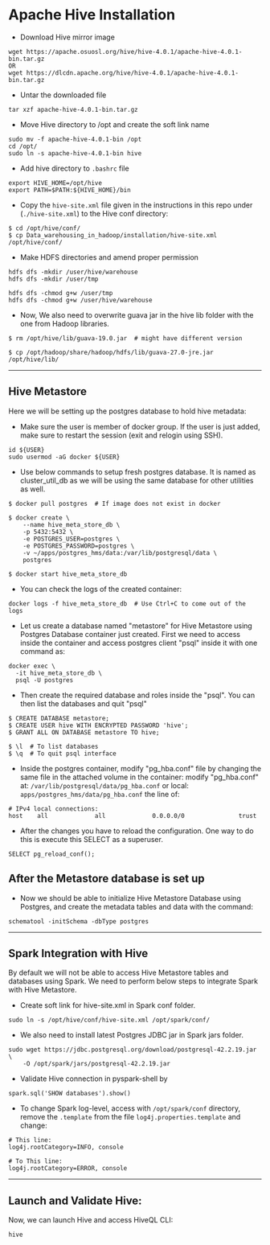 # Apache Hive Installation

* Download Hive mirror image
```
wget https://apache.osuosl.org/hive/hive-4.0.1/apache-hive-4.0.1-bin.tar.gz
OR
wget https://dlcdn.apache.org/hive/hive-4.0.1/apache-hive-4.0.1-bin.tar.gz
```

* Untar the downloaded file
```
tar xzf apache-hive-4.0.1-bin.tar.gz
```

* Move Hive directory to /opt and create the soft link name
```
sudo mv -f apache-hive-4.0.1-bin /opt
cd /opt/
sudo ln -s apache-hive-4.0.1-bin hive
```

* Add hive directory to `.bashrc` file
```
export HIVE_HOME=/opt/hive
export PATH=$PATH:${HIVE_HOME}/bin
```

* Copy the `hive-site.xml` file given in the instructions in this repo under (`./hive-site.xml`) 
to the Hive conf directory:
```
$ cd /opt/hive/conf/
$ cp Data_warehousing_in_hadoop/installation/hive-site.xml /opt/hive/conf/
```

* Make HDFS directories and amend proper permission
```
hdfs dfs -mkdir /user/hive/warehouse
hdfs dfs -mkdir /user/tmp

hdfs dfs -chmod g+w /user/tmp
hdfs dfs -chmod g+w /user/hive/warehouse
```

* Now, We also need to overwrite guava jar in the hive lib folder with the one from Hadoop libraries.
```
$ rm /opt/hive/lib/guava-19.0.jar  # might have different version

$ cp /opt/hadoop/share/hadoop/hdfs/lib/guava-27.0-jre.jar /opt/hive/lib/
```

***
## Hive Metastore
Here we will be setting up the postgres database to hold hive metadata:

* Make sure the user is member of docker group. If the user is just added, make sure to restart the session (exit and relogin using SSH).
```
id ${USER}
sudo usermod -aG docker ${USER}
```

* Use below commands to setup fresh postgres database. It is named as cluster_util_db as we will be using the same database for other utilities as well.
```
$ docker pull postgres  # If image does not exist in docker
 
$ docker create \
    --name hive_meta_store_db \
    -p 5432:5432 \
    -e POSTGRES_USER=postgres \
    -e POSTGRES_PASSWORD=postgres \
    -v ~/apps/postgres_hms/data:/var/lib/postgresql/data \
    postgres
 
$ docker start hive_meta_store_db
```

* You can check the logs of the created container:
```
docker logs -f hive_meta_store_db  # Use Ctrl+C to come out of the logs
```

* Let us create a database named "metastore" for Hive Metastore using Postgres Database container just created. First we need to access inside the container and access postgres client "psql" inside it with one command as:
```
docker exec \
  -it hive_meta_store_db \
  psql -U postgres
```

* Then create the required database and roles inside the "psql". You can then list the databases and quit "psql"
```
$ CREATE DATABASE metastore;
$ CREATE USER hive WITH ENCRYPTED PASSWORD 'hive';
$ GRANT ALL ON DATABASE metastore TO hive;
 
$ \l  # To list databases
$ \q  # To quit psql interface
```


* Inside the postgres container, modify "pg_hba.conf" file by changing the same file in the attached volume
in the container:
modify "pg_hba.conf" at: `/var/lib/postgresql/data/pg_hba.conf`
or local: `apps/postgres_hms/data/pg_hba.conf`
the line of:

```
# IPv4 local connections:
host    all             all             0.0.0.0/0               trust
```

* After the changes you have to reload the configuration. One way to do this is execute this SELECT as a superuser.
```
SELECT pg_reload_conf();
```

## After the Metastore database is set up
* Now we should be able to initialize Hive Metastore Database using Postgres, and create the metadata tables and data with the command:
```
schematool -initSchema -dbType postgres
```

***
## **Spark Integration with Hive** 

By default we will not be able to access Hive Metastore tables and databases using Spark. We need to perform below steps to integrate Spark with Hive Metastore.

* Create soft link for hive-site.xml in Spark conf folder.
```
sudo ln -s /opt/hive/conf/hive-site.xml /opt/spark/conf/
```

* We also need to install latest Postgres JDBC jar in Spark jars folder.
```
sudo wget https://jdbc.postgresql.org/download/postgresql-42.2.19.jar \
    -O /opt/spark/jars/postgresql-42.2.19.jar
```

* Validate Hive connection in pyspark-shell by
```
spark.sql('SHOW databases').show()
```

* To change Spark log-level, access with `/opt/spark/conf` directory, remove the `.template` from the file `log4j.properties.template` and change:
```
# This line:
log4j.rootCategory=INFO, console

# To This line:
log4j.rootCategory=ERROR, console
```

***

## **Launch and Validate Hive:**
Now, we can launch Hive and access HiveQL CLI:
```
hive
```